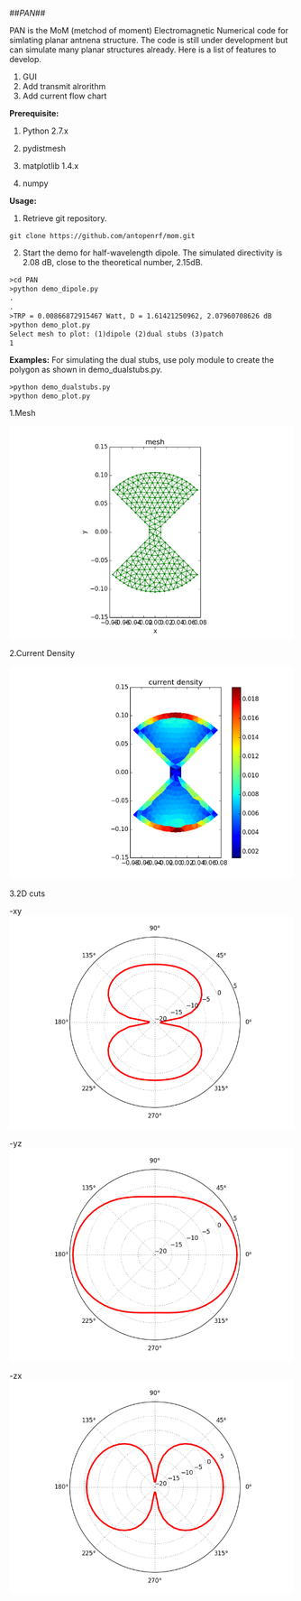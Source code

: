 ##*PAN*##

PAN is the MoM (metchod of moment) Electromagnetic Numerical code for simlating planar antnena structure.  The code is still under development but can simulate many planar structures already.  Here is a list of features to develop.
1. GUI
2. Add transmit alrorithm
3. Add current flow chart

**Prerequisite:**

1. Python 2.7.x

2. pydistmesh

3. matplotlib 1.4.x

4. numpy


**Usage:**

1. Retrieve git repository.
```
git clone https://github.com/antopenrf/mom.git
```

2. Start the demo for half-wavelength dipole.  The simulated directivity is 2.08 dB, close to the theoretical number, 2.15dB.
```
>cd PAN
>python demo_dipole.py
.
.
>TRP = 0.00866872915467 Watt, D = 1.61421250962, 2.07960708626 dB 
>python demo_plot.py
Select mesh to plot: (1)dipole (2)dual stubs (3)patch
1
```

**Examples:**
For simulating the dual stubs, use poly module to create the polygon as shown in demo_dualstubs.py.

```
>python demo_dualstubs.py
>python demo_plot.py
```

1.Mesh

![mesh](/results/dual_stub_mesh.png)

2.Current Density

![current densities](/results/dual_stub_densities.png)


3.2D cuts

-xy
![xy 2D cut](/results/dual_stub_xy.png)

-yz
![yz 2D cut](/results/dual_stub_yz.png)

-zx
![zx 2D cut](/results/dual_stub_zx.png)

